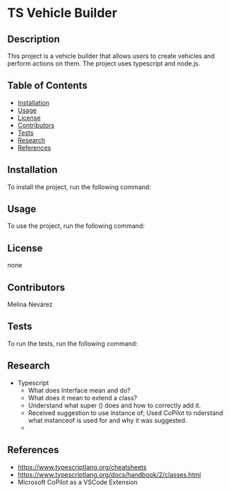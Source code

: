 # TS Vehicle Builder

## Description  

This project is a vehicle builder that allows users to create vehicles and perform actions on them. The project uses typescript and node.js.

## Table of Contents

- [Installation](#installation)
- [Usage](#usage)
- [License](#license)
- [Contributors](#contributors)
- [Tests](#tests)
- [Research](#research)
- [References](#references)

## Installation

To install the project, run the following command:


## Usage

To use the project, run the following command:


## License

none

## Contributors

Melina Nevárez

## Tests

To run the tests, run the following command:


## Research

- Typescript
    - What does Interface mean and do? 
    - What does it mean to extend a class? 
    - Understand what super () does and how to correctly add it. 
    - Received suggestion to use instance of; Used CoPilot to nderstand what instanceof is used for and why it was suggested. 
    - 


## References

- https://www.typescriptlang.org/cheatsheets
- https://www.typescriptlang.org/docs/handbook/2/classes.html
- Microsoft CoPilot as a VSCode Extension
